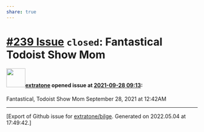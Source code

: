 ```yaml
---
share: true
---
```

# [\#239 Issue](https://github.com/extratone/bilge/issues/239) `closed`: Fantastical Todoist Show Mom

#### <img src="https://avatars.githubusercontent.com/u/43663476?u=5047287ff0b8c3ce7f7e5858d204c9b3e57d8e44&v=4" width="50">[extratone](https://github.com/extratone) opened issue at [2021-09-28 09:13](https://github.com/extratone/bilge/issues/239):

Fantastical, Todoist Show Mom September 28, 2021 at 12:42AM




-------------------------------------------------------------------------------



[Export of Github issue for [extratone/bilge](https://github.com/extratone/bilge). Generated on 2022.05.04 at 17:49:42.]
